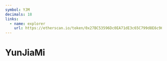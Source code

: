 ```yaml
---
symbol: YJM
decimals: 18
links:
  - name: explorer
    url: https://etherscan.io/token/0x27BC53596Dc0EA71dE3c65C799d8E6c96C1dDA98
---
```


# YunJiaMi
